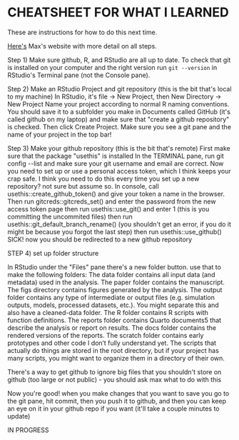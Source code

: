 # CHEATSHEET FOR WHAT I LEARNED

These are instructions for how to do this next time.

[Here's](https://flukeandfeather.github.io/BIOE215fall23/lessons/01_comp_proj_org.html#ref-bryan2017) Max's website with more detail on all steps. 

Step 1)
Make sure github, R, and RStudio are all up to date. To check that git is installed on your computer and the right version run `git --version` in RStudio's Terminal pane (not the Console pane). 

Step 2) Make an RStudio Project and git repository (this is the bit that's local to my machine)
In RStudio, it's file -> New Project, then New Directory -> New Project
Name your project according to normal R naming conventions.
You should save it to a subfolder you make in Documents called GitHub (it's called github on my laptop) and make sure that "create a github repository" is checked. Then click Create Project. Make sure you see a git pane and the name of your project in the top bar!

Step 3) Make your github repository (this is the bit that's remote)
First make sure that the package "usethis" is installed
In the TERMINAL pane, run git config --list and make sure your git username and email are correct.
Now you need to set up or use a personal access token, which I think keeps your crap safe. I think you need to do this every time you set up a new repository? not sure but assume so. 
In console, call usethis::create_github_token() and give your token a name in the browser. 
Then run gitcreds::gitcreds_set() and enter the password from the new access token page
then run usethis::use_git() and enter 1 (this is you committing the uncommited files)
then run usethis::git_default_branch_rename() (you shouldn't get an error, if you do it might be because you forgot the last step)
then run usethis::use_github() SICK! now you should be redirected to a new github repository

STEP 4) set up folder structure

In RStudio under the "Files" pane there's a new folder button. use that to make the following folders: 
The data folder contains all input data (and metadata) used in the analysis.
The paper folder contains the manuscript.
The figs directory contains figures generated by the analysis.
The output folder contains any type of intermediate or output files (e.g. simulation outputs, models, processed datasets, etc.). You might separate this and also have a cleaned-data folder.
The R folder contains R scripts with function definitions.
The reports folder contains Quarto documents5 that describe the analysis or report on results.
The docs folder contains the rendered versions of the reports.
The scratch folder contains early prototypes and other code I don’t fully understand yet.
The scripts that actually do things are stored in the root directory, but if your project has many scripts, you might want to organize them in a directory of their own.

There's a way to get github to ignore big files that you shouldn't store on github (too large or not public) - you should ask max what to do with this

Now you're good! when you make changes that you want to save you go to the git pane, hit commit, then you push it to github, and then you can keep an eye on it in your github repo if you want (it'll take a couple minutes to update)





IN PROGRESS






